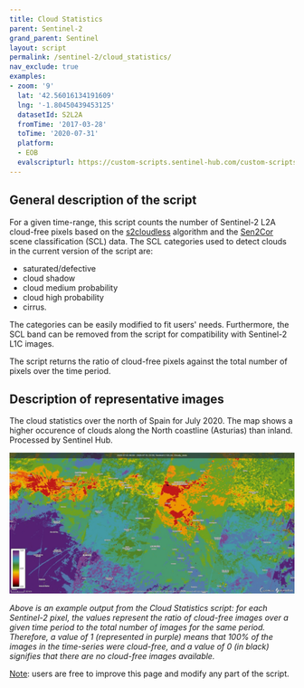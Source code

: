 ```yaml
---
title: Cloud Statistics
parent: Sentinel-2
grand_parent: Sentinel
layout: script
permalink: /sentinel-2/cloud_statistics/
nav_exclude: true
examples:
- zoom: '9'
  lat: '42.56016134191609'
  lng: '-1.80450439453125'
  datasetId: S2L2A
  fromTime: '2017-03-28'
  toTime: '2020-07-31'
  platform:
  - EOB
  evalscripturl: https://custom-scripts.sentinel-hub.com/custom-scripts/sentinel-2/cloud_statistics/script.js
---
```


## General description of the script

For a given time-range, this script counts the number of Sentinel-2 L2A cloud-free pixels based on the [s2cloudless](https://medium.com/sentinel-hub/cloud-masks-at-your-service-6e5b2cb2ce8a) algorithm and the [Sen2Cor](https://step.esa.int/main/third-party-plugins-2/sen2cor/) scene classification (SCL) data. The SCL categories used to detect clouds in the current version of the script are:
- saturated/defective
- cloud shadow
- cloud medium probability
- cloud high probability
- cirrus.

The categories can be easily modified to fit users' needs. Furthermore, the SCL band can be removed from the script for compatibility with Sentinel-2 L1C images.

The script returns the ratio of cloud-free pixels against the total number of pixels over the time period.
## Description of representative images

The cloud statistics over the north of Spain for July 2020. The map shows a higher occurence of clouds along the North coastline (Asturias) than inland. Processed by Sentinel Hub.

![clouds](fig/fig2.jpg)

*Above is an example output from the Cloud Statistics script: for each Sentinel-2 pixel, the values represent the ratio of cloud-free images over a given time period to the total number of images for the same period. Therefore, a value of 1 (represented in purple) means that 100% of the images in the time-series were cloud-free, and a value of 0 (in black) signifies that there are no cloud-free images available.*

<ins>Note</ins>: users are free to improve this page and modify any part of the script.
